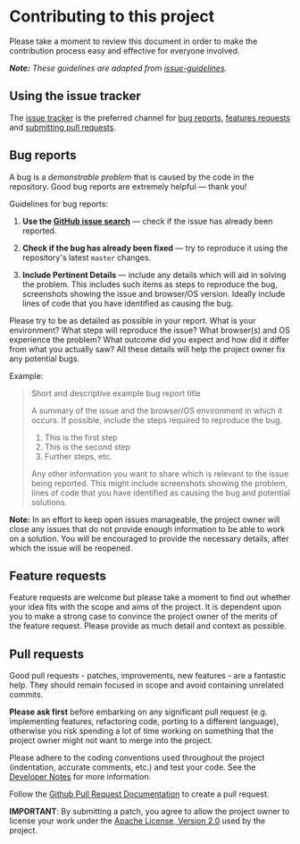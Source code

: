# Contributing to this project

Please take a moment to review this document in order to make the contribution process easy and effective for everyone involved.

_**Note:** These guidelines are adapted from [issue-guidelines](https://github.com/necolas/issue-guidelines)._


## Using the issue tracker

The [issue tracker](https://github.com/techstreams/TSTranslatKhmer/issues) is the preferred channel for [bug reports](#bug-reports), [features requests](#feature-requests) and [submitting pull requests](#pull-requests).


## Bug reports

A bug is a *demonstrable problem* that is caused by the code in the repository. Good bug reports are extremely helpful &mdash; thank you!

Guidelines for bug reports:

1. **Use the [GitHub issue search](https://github.com/techstreams/TSTranslateKhmer/search?type=Issues)** &mdash; check if the issue has already been reported.

2. **Check if the bug has already been fixed** &mdash; try to reproduce it using the repository's latest `master` changes.

3. **Include Pertinent Details** &mdash; include any details which will aid in solving the problem.  This includes such items as steps to reproduce the bug, screenshots showing the issue and browser/OS version.  Ideally include lines of code that you have identified as causing the bug.

Please try to be as detailed as possible in your report. What is your environment? What steps will reproduce the issue? What browser(s) and OS experience the problem?  What outcome did you expect and how did it differ from what you actually saw? All these details will help the project owner fix any potential bugs.

Example:

> Short and descriptive example bug report title
>
> A summary of the issue and the browser/OS environment in which it occurs. If
> possible, include the steps required to reproduce the bug.
>
> 1. This is the first step
> 2. This is the second step
> 3. Further steps, etc.
>
>
> Any other information you want to share which is relevant to the issue being reported. 
> This might include screenshots showing the problem, lines of code that you have
> identified as causing the bug and potential solutions.

**Note:** In an effort to keep open issues manageable, the project owner will close any issues that do not provide enough information to be able to work on a solution. You will be encouraged to provide the necessary details, after which the issue will be reopened.


## Feature requests

Feature requests are welcome but please take a moment to find out whether your idea fits with the scope and aims of the project. It is dependent upon you to make a strong case to convince the project owner of the merits of the feature request. Please provide as much detail and context as possible.


## Pull requests

Good pull requests - patches, improvements, new features - are a fantastic help. They should remain focused in scope and avoid containing unrelated commits.

**Please ask first** before embarking on any significant pull request (e.g. implementing features, refactoring code, porting to a different language), otherwise you risk spending a lot of time working on something that the project owner might not want to merge into the project.

Please adhere to the coding conventions used throughout the project (indentation, accurate comments, etc.) and test your code.  See the [Developer Notes](README.md#developer-notes) for more information.

Follow the [Github Pull Request Documentation](https://help.github.com/articles/using-pull-requests) to create a pull request.

**IMPORTANT**: By submitting a patch, you agree to allow the project owner to license your work under the [Apache License, Version 2.0](LICENSE) used by the project.

